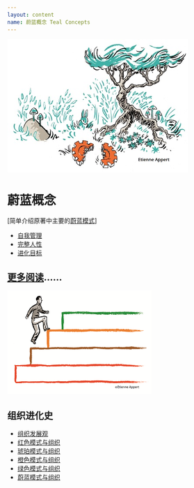 ```yaml
---
layout: content
name: 蔚蓝概念 Teal Concepts
---
```

![](/media/fundamental-assumptions.jpg)

# 蔚蓝概念

[简单介绍原著中主要的[蔚蓝模式](https://cn.reinventingorganizationswiki.com/theory/teal-paradigm-and-organizations/)]

* [](/theory/self-management/)[自我管理](https://cn.reinventingorganizationswiki.com/theory/self-management/)[](/theory/self-management/)
* [完整人性](https://cn.reinventingorganizationswiki.com/theory/wholeness/)
* [进化目标](https://cn.reinventingorganizationswiki.com/theory/evolutionary-purpose/)

## [更多阅读](https://cn.reinventingorganizationswiki.com/pages/tealpractices/)......

![](/media/1_018-small.png)

## 组织进化史

* [组织发展观](/theory/developmental-perspective-on-organizations/)
* [红色模式与组织](/theory/red-organizations/)
* [琥珀模式与组织](/theory/amber-paradigm-and-organizations/)
* [橙色模式与组织](/theory/orange-paradigm-and-organizations/)
* [绿色模式与组织](/theory/green-paradigm-and-organizations/)
* [蔚蓝模式与组织](../theory/teal-paradigm-and-organizations/)